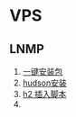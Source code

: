 # VPS

## LNMP
1. [一键安装包](http://lnmp.org/install.html)
2. [hudson安装](http://blog.csdn.net/fbfsber008/article/details/7356323)
3. [h2 插入脚本](https://github.com/henryyan/kft-activiti-demo/blob/master/src/main/resources/sql/h2/data.sql)
4. 

